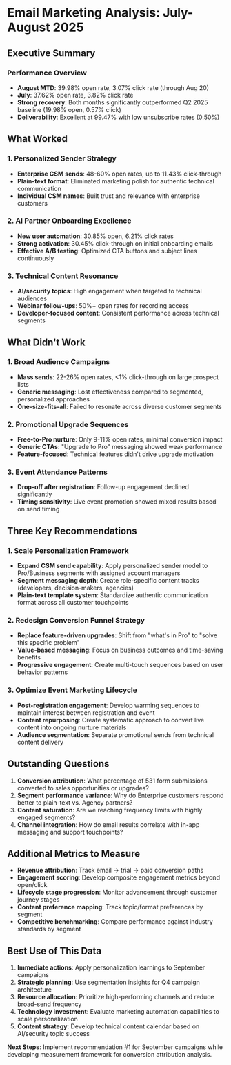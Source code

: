 # Email Marketing Analysis: July-August 2025
## Executive Summary

### Performance Overview
- **August MTD**: 39.98% open rate, 3.07% click rate (through Aug 20)
- **July**: 37.62% open rate, 3.82% click rate  
- **Strong recovery**: Both months significantly outperformed Q2 2025 baseline (19.98% open, 0.57% click)
- **Deliverability**: Excellent at 99.47% with low unsubscribe rates (0.50%)

## What Worked

### 1. Personalized Sender Strategy
- **Enterprise CSM sends**: 48-60% open rates, up to 11.43% click-through
- **Plain-text format**: Eliminated marketing polish for authentic technical communication
- **Individual CSM names**: Built trust and relevance with enterprise customers

### 2. AI Partner Onboarding Excellence  
- **New user automation**: 30.85% open, 6.21% click rates
- **Strong activation**: 30.45% click-through on initial onboarding emails
- **Effective A/B testing**: Optimized CTA buttons and subject lines continuously

### 3. Technical Content Resonance
- **AI/security topics**: High engagement when targeted to technical audiences
- **Webinar follow-ups**: 50%+ open rates for recording access
- **Developer-focused content**: Consistent performance across technical segments

## What Didn't Work

### 1. Broad Audience Campaigns
- **Mass sends**: 22-26% open rates, <1% click-through on large prospect lists
- **Generic messaging**: Lost effectiveness compared to segmented, personalized approaches
- **One-size-fits-all**: Failed to resonate across diverse customer segments

### 2. Promotional Upgrade Sequences
- **Free-to-Pro nurture**: Only 9-11% open rates, minimal conversion impact
- **Generic CTAs**: "Upgrade to Pro" messaging showed weak performance
- **Feature-focused**: Technical features didn't drive upgrade motivation

### 3. Event Attendance Patterns
- **Drop-off after registration**: Follow-up engagement declined significantly
- **Timing sensitivity**: Live event promotion showed mixed results based on send timing

## Three Key Recommendations

### 1. Scale Personalization Framework
- **Expand CSM send capability**: Apply personalized sender model to Pro/Business segments with assigned account managers
- **Segment messaging depth**: Create role-specific content tracks (developers, decision-makers, agencies)
- **Plain-text template system**: Standardize authentic communication format across all customer touchpoints

### 2. Redesign Conversion Funnel Strategy
- **Replace feature-driven upgrades**: Shift from "what's in Pro" to "solve this specific problem"
- **Value-based messaging**: Focus on business outcomes and time-saving benefits
- **Progressive engagement**: Create multi-touch sequences based on user behavior patterns

### 3. Optimize Event Marketing Lifecycle
- **Post-registration engagement**: Develop warming sequences to maintain interest between registration and event
- **Content repurposing**: Create systematic approach to convert live content into ongoing nurture materials
- **Audience segmentation**: Separate promotional sends from technical content delivery

## Outstanding Questions

1. **Conversion attribution**: What percentage of 531 form submissions converted to sales opportunities or upgrades?
2. **Segment performance variance**: Why do Enterprise customers respond better to plain-text vs. Agency partners?
3. **Content saturation**: Are we reaching frequency limits with highly engaged segments?
4. **Channel integration**: How do email results correlate with in-app messaging and support touchpoints?

## Additional Metrics to Measure

- **Revenue attribution**: Track email → trial → paid conversion paths
- **Engagement scoring**: Develop composite engagement metrics beyond open/click
- **Lifecycle stage progression**: Monitor advancement through customer journey stages
- **Content preference mapping**: Track topic/format preferences by segment
- **Competitive benchmarking**: Compare performance against industry standards by segment

## Best Use of This Data

1. **Immediate actions**: Apply personalization learnings to September campaigns
2. **Strategic planning**: Use segmentation insights for Q4 campaign architecture
3. **Resource allocation**: Prioritize high-performing channels and reduce broad-send frequency
4. **Technology investment**: Evaluate marketing automation capabilities to scale personalization
5. **Content strategy**: Develop technical content calendar based on AI/security topic success

**Next Steps**: Implement recommendation #1 for September campaigns while developing measurement framework for conversion attribution analysis.